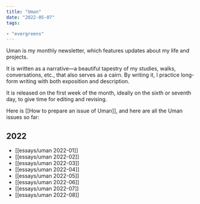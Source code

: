 ```yaml
---
title: "Uman"
date: "2022-05-07"
tags:

- "evergreens"
---
```


Uman is my monthly newsletter, which features updates about my life and projects.

It is written as a narrative—a beautiful tapestry of my studies, walks, conversations, etc., that also serves as a cairn. By writing it, I practice long-form writing with both exposition and description.

It is released on the first week of the month, ideally on the sixth or seventh day, to give time for editing and revising.

Here is [[How to prepare an issue of Uman]], and here are all the Uman issues so far:

## 2022

- [[essays/uman 2022-01]]
- [[essays/uman 2022-02]]
- [[essays/uman 2022-03]]
- [[essays/uman 2022-04]]
- [[essays/uman 2022-05]]
- [[essays/uman 2022-06]]
- [[essays/uman 2022-07]]
- [[essays/uman 2022-08]]

